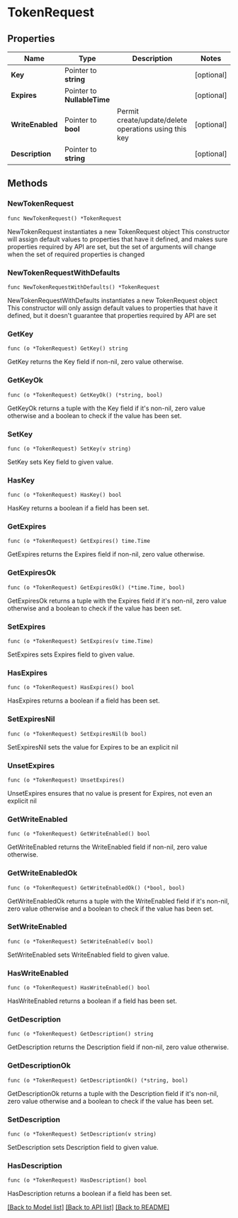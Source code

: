 # TokenRequest

## Properties

Name | Type | Description | Notes
------------ | ------------- | ------------- | -------------
**Key** | Pointer to **string** |  | [optional] 
**Expires** | Pointer to **NullableTime** |  | [optional] 
**WriteEnabled** | Pointer to **bool** | Permit create/update/delete operations using this key | [optional] 
**Description** | Pointer to **string** |  | [optional] 

## Methods

### NewTokenRequest

`func NewTokenRequest() *TokenRequest`

NewTokenRequest instantiates a new TokenRequest object
This constructor will assign default values to properties that have it defined,
and makes sure properties required by API are set, but the set of arguments
will change when the set of required properties is changed

### NewTokenRequestWithDefaults

`func NewTokenRequestWithDefaults() *TokenRequest`

NewTokenRequestWithDefaults instantiates a new TokenRequest object
This constructor will only assign default values to properties that have it defined,
but it doesn't guarantee that properties required by API are set

### GetKey

`func (o *TokenRequest) GetKey() string`

GetKey returns the Key field if non-nil, zero value otherwise.

### GetKeyOk

`func (o *TokenRequest) GetKeyOk() (*string, bool)`

GetKeyOk returns a tuple with the Key field if it's non-nil, zero value otherwise
and a boolean to check if the value has been set.

### SetKey

`func (o *TokenRequest) SetKey(v string)`

SetKey sets Key field to given value.

### HasKey

`func (o *TokenRequest) HasKey() bool`

HasKey returns a boolean if a field has been set.

### GetExpires

`func (o *TokenRequest) GetExpires() time.Time`

GetExpires returns the Expires field if non-nil, zero value otherwise.

### GetExpiresOk

`func (o *TokenRequest) GetExpiresOk() (*time.Time, bool)`

GetExpiresOk returns a tuple with the Expires field if it's non-nil, zero value otherwise
and a boolean to check if the value has been set.

### SetExpires

`func (o *TokenRequest) SetExpires(v time.Time)`

SetExpires sets Expires field to given value.

### HasExpires

`func (o *TokenRequest) HasExpires() bool`

HasExpires returns a boolean if a field has been set.

### SetExpiresNil

`func (o *TokenRequest) SetExpiresNil(b bool)`

 SetExpiresNil sets the value for Expires to be an explicit nil

### UnsetExpires
`func (o *TokenRequest) UnsetExpires()`

UnsetExpires ensures that no value is present for Expires, not even an explicit nil
### GetWriteEnabled

`func (o *TokenRequest) GetWriteEnabled() bool`

GetWriteEnabled returns the WriteEnabled field if non-nil, zero value otherwise.

### GetWriteEnabledOk

`func (o *TokenRequest) GetWriteEnabledOk() (*bool, bool)`

GetWriteEnabledOk returns a tuple with the WriteEnabled field if it's non-nil, zero value otherwise
and a boolean to check if the value has been set.

### SetWriteEnabled

`func (o *TokenRequest) SetWriteEnabled(v bool)`

SetWriteEnabled sets WriteEnabled field to given value.

### HasWriteEnabled

`func (o *TokenRequest) HasWriteEnabled() bool`

HasWriteEnabled returns a boolean if a field has been set.

### GetDescription

`func (o *TokenRequest) GetDescription() string`

GetDescription returns the Description field if non-nil, zero value otherwise.

### GetDescriptionOk

`func (o *TokenRequest) GetDescriptionOk() (*string, bool)`

GetDescriptionOk returns a tuple with the Description field if it's non-nil, zero value otherwise
and a boolean to check if the value has been set.

### SetDescription

`func (o *TokenRequest) SetDescription(v string)`

SetDescription sets Description field to given value.

### HasDescription

`func (o *TokenRequest) HasDescription() bool`

HasDescription returns a boolean if a field has been set.


[[Back to Model list]](../README.md#documentation-for-models) [[Back to API list]](../README.md#documentation-for-api-endpoints) [[Back to README]](../README.md)


